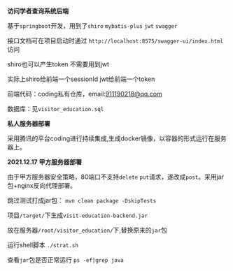 **访问学者查询系统后端**

基于`springboot`开发，用到了`shiro` `mybatis-plus` `jwt` `swagger`

接口文档可在项目启动时通过  `http://localhost:8575/swagger-ui/index.html` 访问

shiro也可以产生token 不需要用到jwt

实际上shiro给前端一个sessionId jwt给前端一个token

前端代码：coding私有仓库，email:911190218@qq.com

数据库：见`visitor_education.sql`

**私人服务器部署**

采用腾讯的平台coding进行持续集成,生成docker镜像，以容器的形式运行在服务器上。

**2021.12.17 甲方服务器部署**

由于甲方服务器安全策略，80端口不支持`delete` `put`请求，遂改成`post`。采用jar包+nginx反向代理部署。

跳过测试打成jar包： `mvn clean package -DskipTests`

项目`/target/`下生成`visit-education-backend.jar`

放在服务器`/root/visitor_education/`下,替换原来的`jar`包

运行shell脚本 `./strat.sh`

查看`jar`包是否正常运行 `ps -ef|grep java`

